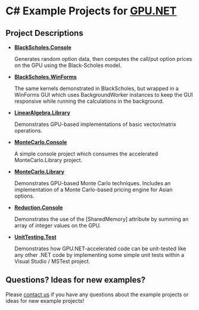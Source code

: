 C# Example Projects for <a href="http://www.tidepowerd.com" title="Learn more about GPU.NET at tidepowerd.com">GPU.NET</a>
============================

Project Descriptions
--------------------

*	**[BlackScholes.Console](http://github.com/tidepowerd/GPU.NET-Example-Projects/tree/master/BlackScholes.Console/)**

	Generates random option data, then computes the call/put option prices on the GPU using the Black-Scholes model.
	
*	**[BlackScholes.WinForms](http://github.com/tidepowerd/GPU.NET-Example-Projects/tree/master/BlackScholes.WinForms/)**

	The same kernels demonstrated in BlackScholes, but wrapped in a WinForms GUI which uses BackgroundWorker instances to keep the GUI responsive while running the calculations in the background.
	
*	**[LinearAlgebra.Library](http://github.com/tidepowerd/GPU.NET-Example-Projects/tree/master/LinearAlgebra.Library/)**

	Demonstrates GPU-based implementations of basic vector/matrix operations.
	
*	**[MonteCarlo.Console](http://github.com/tidepowerd/GPU.NET-Example-Projects/tree/master/MonteCarlo.Console/)**

	A simple console project which consumes the accelerated MonteCarlo.Library project.
	
*	**[MonteCarlo.Library](http://github.com/tidepowerd/GPU.NET-Example-Projects/tree/master/MonteCarlo.Library/)**

	Demonstrates GPU-based Monte Carlo techniques. Includes an implementation of a Monte Carlo-based pricing engine for Asian options.

*	**[Reduction.Console](http://github.com/tidepowerd/GPU.NET-Example-Projects/tree/master/Reduction.Console/)**

	Demonstrates the use of the [SharedMemory] attribute by summing an array of integer values on the GPU.
	
*	**[UnitTesting.Test](http://github.com/tidepowerd/GPU.NET-Example-Projects/tree/master/UnitTesting.Test/)**

	Demonstrates how GPU.NET-accelerated code can be unit-tested like any other .NET code by implementing some simple unit tests within a Visual Studio / MSTest project.

Questions? Ideas for new examples?
----------------------------------
Please <a href="mailto:info@tidepowerd.com" title="Contact TidePowerd for information about GPU.NET">contact us</a> if you have any questions about the example projects or ideas for new example projects!
